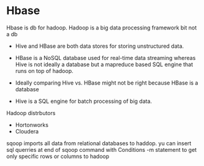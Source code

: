 # Hbase 
Hbase is db for hadoop. Hadoop is a big data processing framework bit not a db 

- Hive and HBase are both data stores for storing unstructured data. 

- HBase is a NoSQL database used for real-time data streaming whereas Hive is not ideally a database but a mapreduce based SQL engine that runs on top of hadoop. 

- Ideally comparing Hive vs. HBase might not be right because HBase is a database

- Hive is a SQL engine for batch processing of big data.

Hadoop distrbutors

- Hortonworks
- Cloudera 

sqoop imports all data from relational databases to haddop. yu can insert sql querries at end of sqoop command with Conditions -m statement to get only specific rows or columns to hadoop 
